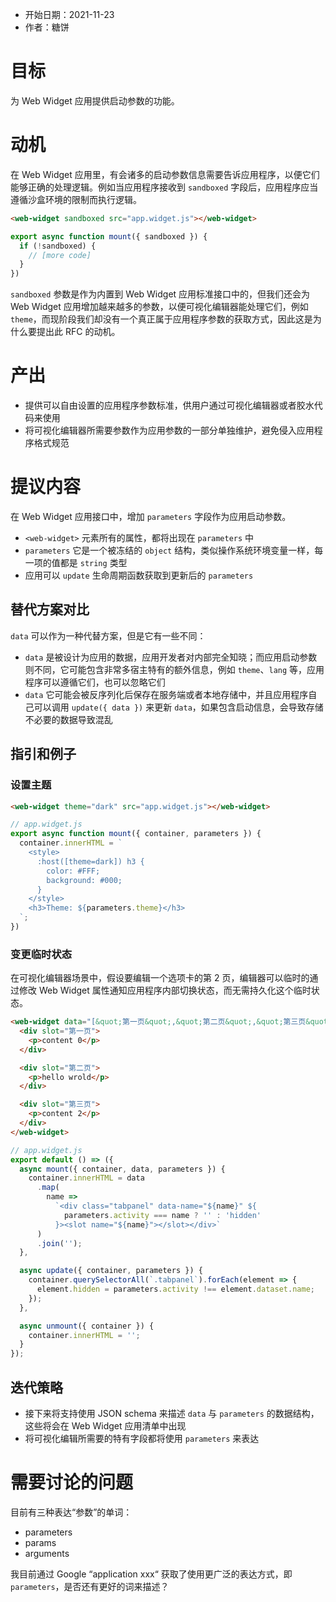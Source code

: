 - 开始日期：2021-11-23
- 作者：糖饼

# 目标

为 Web Widget 应用提供启动参数的功能。

# 动机

在 Web Widget 应用里，有会诸多的启动参数信息需要告诉应用程序，以便它们能够正确的处理逻辑。例如当应用程序接收到 `sandboxed` 字段后，应用程序应当遵循沙盒环境的限制而执行逻辑。

```html
<web-widget sandboxed src="app.widget.js"></web-widget>
```

```js
export async function mount({ sandboxed }) {
  if (!sandboxed) {
    // [more code]
  }
})
```

`sandboxed` 参数是作为内置到 Web Widget 应用标准接口中的，但我们还会为 Web Widget 应用增加越来越多的参数，以便可视化编辑器能处理它们，例如 `theme`，而现阶段我们却没有一个真正属于应用程序参数的获取方式，因此这是为什么要提出此 RFC 的动机。

# 产出

- 提供可以自由设置的应用程序参数标准，供用户通过可视化编辑器或者胶水代码来使用
- 将可视化编辑器所需要参数作为应用参数的一部分单独维护，避免侵入应用程序格式规范

# 提议内容

在 Web Widget 应用接口中，增加 `parameters` 字段作为应用启动参数。

* `<web-widget>` 元素所有的属性，都将出现在 `parameters` 中
* `parameters` 它是一个被冻结的 `object` 结构，类似操作系统环境变量一样，每一项的值都是 `string` 类型
* 应用可以 `update` 生命周期函数获取到更新后的 `parameters`

## 替代方案对比

`data` 可以作为一种代替方案，但是它有一些不同：

* `data` 是被设计为应用的数据，应用开发者对内部完全知晓；而应用启动参数则不同，它可能包含非常多宿主特有的额外信息，例如 `theme`、`lang` 等，应用程序可以遵循它们，也可以忽略它们
* `data` 它可能会被反序列化后保存在服务端或者本地存储中，并且应用程序自己可以调用 `update({ data })` 来更新 `data`，如果包含启动信息，会导致存储不必要的数据导致混乱

## 指引和例子

### 设置主题

```html
<web-widget theme="dark" src="app.widget.js"></web-widget>
```

```js
// app.widget.js
export async function mount({ container, parameters }) {
  container.innerHTML = `
    <style>
      :host([theme=dark]) h3 {
        color: #FFF;
        background: #000;
      }
    </style>
    <h3>Theme: ${parameters.theme}</h3>
  `;
})
```

### 变更临时状态

在可视化编辑器场景中，假设要编辑一个选项卡的第 2 页，编辑器可以临时的通过修改 Web Widget 属性通知应用程序内部切换状态，而无需持久化这个临时状态。

```html
<web-widget data="[&quot;第一页&quot;,&quot;第二页&quot;,&quot;第三页&quot;]" activity="第二页" src="index.widget.js">
  <div slot="第一页">
    <p>content 0</p>
  </div>

  <div slot="第二页">
    <p>hello wrold</p>
  </div>

  <div slot="第三页">
    <p>content 2</p>
  </div>
</web-widget>
```

```js
// app.widget.js
export default () => ({
  async mount({ container, data, parameters }) {
    container.innerHTML = data
      .map(
        name =>
          `<div class="tabpanel" data-name="${name}" ${
            parameters.activity === name ? '' : 'hidden'
          }><slot name="${name}"></slot></div>`
      )
      .join('');
  },

  async update({ container, parameters }) {
    container.querySelectorAll(`.tabpanel`).forEach(element => {
      element.hidden = parameters.activity !== element.dataset.name;
    });
  },

  async unmount({ container }) {
    container.innerHTML = '';
  }
});
```

## 迭代策略

- 接下来将支持使用 JSON schema 来描述 `data` 与 `parameters` 的数据结构，这些将会在 Web Widget 应用清单中出现
- 将可视化编辑所需要的特有字段都将使用 `parameters` 来表达

# 需要讨论的问题

目前有三种表达“参数”的单词：

* parameters
* params
* arguments

我目前通过 Google “application xxx“ 获取了使用更广泛的表达方式，即 `parameters`，是否还有更好的词来描述？


